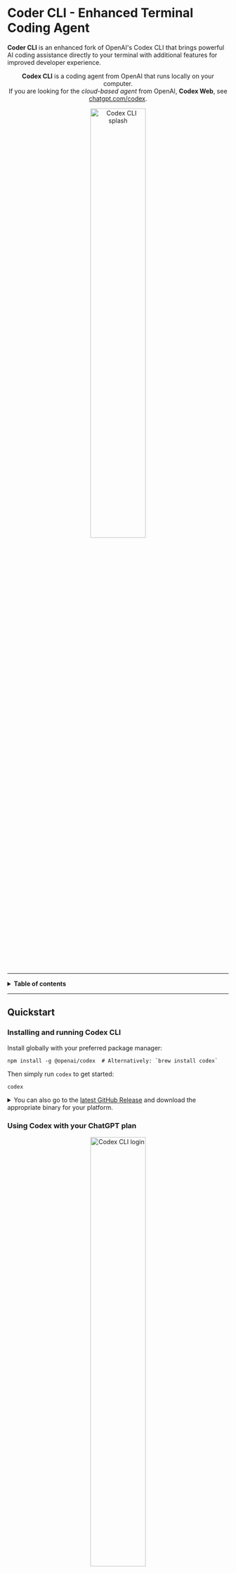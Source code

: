 # Coder CLI - Enhanced Terminal Coding Agent

**Coder CLI** is an enhanced fork of OpenAI's Codex CLI that brings powerful AI coding assistance directly to your terminal with additional features for improved developer experience.

<p align="center"><strong>Codex CLI</strong> is a coding agent from OpenAI that runs locally on your computer.</br>If you are looking for the <em>cloud-based agent</em> from OpenAI, <strong>Codex Web</strong>, see <a href="https://chatgpt.com/codex">chatgpt.com/codex</a>.</p>

<p align="center">
  <img src="./.github/codex-cli-splash.png" alt="Codex CLI splash" width="50%" />
  </p>

---

<details>
<summary><strong>Table of contents</strong></summary>

<!-- Begin ToC -->

- [Quickstart](#quickstart)
  - [Installing and running Codex CLI](#installing-and-running-codex-cli)
  - [Using Codex with your ChatGPT plan](#using-codex-with-your-chatgpt-plan)
  - [Connecting on a "Headless" Machine](#connecting-on-a-headless-machine)
    - [Authenticate locally and copy your credentials to the "headless" machine](#authenticate-locally-and-copy-your-credentials-to-the-headless-machine)
    - [Connecting through VPS or remote](#connecting-through-vps-or-remote)
  - [Usage-based billing alternative: Use an OpenAI API key](#usage-based-billing-alternative-use-an-openai-api-key)
  - [Choosing Codex's level of autonomy](#choosing-codexs-level-of-autonomy)
    - [**1. Read/write**](#1-readwrite)
    - [**2. Read-only**](#2-read-only)
    - [**3. Advanced configuration**](#3-advanced-configuration)
    - [Can I run without ANY approvals?](#can-i-run-without-any-approvals)
    - [Fine-tuning in `config.toml`](#fine-tuning-in-configtoml)
  - [Example prompts](#example-prompts)
- [Running with a prompt as input](#running-with-a-prompt-as-input)
- [Using Open Source Models](#using-open-source-models)
  - [Platform sandboxing details](#platform-sandboxing-details)
- [Experimental technology disclaimer](#experimental-technology-disclaimer)
- [System requirements](#system-requirements)
- [CLI reference](#cli-reference)
- [Memory & project docs](#memory--project-docs)
- [Non-interactive / CI mode](#non-interactive--ci-mode)
- [Model Context Protocol (MCP)](#model-context-protocol-mcp)
- [Tracing / verbose logging](#tracing--verbose-logging)
  - [DotSlash](#dotslash)
- [Configuration](#configuration)
- [FAQ](#faq)
- [Zero data retention (ZDR) usage](#zero-data-retention-zdr-usage)
- [Codex open source fund](#codex-open-source-fund)
- [Contributing](#contributing)
  - [Development workflow](#development-workflow)
  - [Writing high-impact code changes](#writing-high-impact-code-changes)
  - [Opening a pull request](#opening-a-pull-request)
  - [Review process](#review-process)
  - [Community values](#community-values)
  - [Getting help](#getting-help)
  - [Contributor license agreement (CLA)](#contributor-license-agreement-cla)
    - [Quick fixes](#quick-fixes)
  - [Releasing `codex`](#releasing-codex)
- [Security & responsible AI](#security--responsible-ai)
- [License](#license)

<!-- End ToC -->

</details>

---

## Quickstart

### Installing and running Codex CLI

Install globally with your preferred package manager:

```shell
npm install -g @openai/codex  # Alternatively: `brew install codex`
```

Then simply run `codex` to get started:

```shell
codex
```

<details>
<summary>You can also go to the <a href="https://github.com/openai/codex/releases/latest">latest GitHub Release</a> and download the appropriate binary for your platform.</summary>

Each GitHub Release contains many executables, but in practice, you likely want one of these:

- macOS
  - Apple Silicon/arm64: `codex-aarch64-apple-darwin.tar.gz`
  - x86_64 (older Mac hardware): `codex-x86_64-apple-darwin.tar.gz`
- Linux
  - x86_64: `codex-x86_64-unknown-linux-musl.tar.gz`
  - arm64: `codex-aarch64-unknown-linux-musl.tar.gz`

Each archive contains a single entry with the platform baked into the name (e.g., `codex-x86_64-unknown-linux-musl`), so you likely want to rename it to `codex` after extracting it.

</details>

### Using Codex with your ChatGPT plan

<p align="center">
  <img src="./.github/codex-cli-login.png" alt="Codex CLI login" width="50%" />
  </p>

Run `codex` and select **Sign in with ChatGPT**. You'll need a Plus, Pro, or Team ChatGPT account, and will get access to our latest models, including `gpt-5`, at no extra cost to your plan. (Enterprise is coming soon.)

> Important: If you've used the Codex CLI before, follow these steps to migrate from usage-based billing with your API key:
>
> 1. Update the CLI and ensure `codex --version` is `0.20.0` or later
> 2. Delete `~/.codex/auth.json` (this should be `C:\Users\USERNAME\.codex\auth.json` on Windows)
> 3. Run `codex login` again

If you encounter problems with the login flow, please comment on [this issue](https://github.com/openai/codex/issues/1243).

### Connecting on a "Headless" Machine

Today, the login process entails running a server on `localhost:1455`. If you are on a "headless" server, such as a Docker container or are `ssh`'d into a remote machine, loading `localhost:1455` in the browser on your local machine will not automatically connect to the webserver running on the _headless_ machine, so you must use one of the following workarounds:

#### Authenticate locally and copy your credentials to the "headless" machine

The easiest solution is likely to run through the `codex login` process on your local machine such that `localhost:1455` _is_ accessible in your web browser. When you complete the authentication process, an `auth.json` file should be available at `$CODEX_HOME/auth.json` (on Mac/Linux, `$CODEX_HOME` defaults to `~/.codex` whereas on Windows, it defaults to `%USERPROFILE%\.codex`).

Because the `auth.json` file is not tied to a specific host, once you complete the authentication flow locally, you can copy the `$CODEX_HOME/auth.json` file to the headless machine and then `codex` should "just work" on that machine. Note to copy a file to a Docker container, you can do:

```shell
# substitute MY_CONTAINER with the name or id of your Docker container:
CONTAINER_HOME=$(docker exec MY_CONTAINER printenv HOME)
docker exec MY_CONTAINER mkdir -p "$CONTAINER_HOME/.codex"
docker cp auth.json MY_CONTAINER:"$CONTAINER_HOME/.codex/auth.json"
```

whereas if you are `ssh`'d into a remote machine, you likely want to use [`scp`](https://en.wikipedia.org/wiki/Secure_copy_protocol):

```shell
ssh user@remote 'mkdir -p ~/.codex'
scp ~/.codex/auth.json user@remote:~/.codex/auth.json
```

or try this one-liner:

```shell
ssh user@remote 'mkdir -p ~/.codex && cat > ~/.codex/auth.json' < ~/.codex/auth.json
```

#### Connecting through VPS or remote

If you run Codex on a remote machine (VPS/server) without a local browser, the login helper starts a server on `localhost:1455` on the remote host. To complete login in your local browser, forward that port to your machine before starting the login flow:

## Installation

```bash
npm install -g @just-every/coder
```

Then run:
```bash
coderr
```

## Key Features

### 🎯 Core Capabilities
- **AI-powered coding agent** that runs locally in your terminal
- **File operations**: Read, write, and modify files with AI assistance
- **Command execution**: Run shell commands with intelligent context
- **Project understanding**: Analyzes your codebase to provide relevant suggestions

### ✨ Enhanced Features (Fork Additions)
- **Image Support**: Drag-and-drop, paste, or reference images directly in the terminal
- **Dynamic Reasoning**: Adjust AI reasoning effort mid-conversation with `/reasoning` command
- **Flexible Configuration**: Uses `~/.coder` directory (or `~/.codex` for compatibility)

## Quick Start

### 1. Install and Launch
```bash
npm install -g @just-every/coder
coder
```

### 2. Authenticate
You can use Coder CLI with:
- **ChatGPT Plus/Pro subscription** (recommended)
- **OpenAI API key** (usage-based billing)

### 3. Choose Autonomy Level

**Read/Write Mode** (default - full capabilities):
```bash
coderr
```

**Read-Only Mode** (safer, no file modifications):
```bash
coder --read-only
```

## Example Usage

```bash
# Start an interactive session
code

# Run with a specific prompt
code "refactor this function to use async/await"

# Analyze code without making changes
code --read-only "explain the authentication flow"

# Adjust reasoning effort
/reasoning high  # More thorough analysis
/reasoning low   # Faster responses
```

## Common Tasks

- **Debug code**: "Why is this function returning null?"
- **Add features**: "Add error handling to all API calls"
- **Refactor**: "Convert this class to use TypeScript"
- **Explain**: "How does the authentication system work?"
- **Generate tests**: "Write unit tests for the user service"

## Configuration

Configuration file location: `~/.code/config.toml` (or set `CODE_HOME` environment variable)

### Basic Configuration

```toml
# Model selection
model = "gpt-5"

# Approval settings
approval_policy = "ask"  # ask | automatic | never

# Feature flags
hide_agent_reasoning = false
```

### Environment Variables

- `CODE_HOME` or `CODEX_HOME`: Override default config directory
- `OPENAI_API_KEY`: Use OpenAI API directly
- `OPENAI_BASE_URL`: Use alternative API endpoints

## Enhanced Image Support

The fork adds comprehensive image handling:

1. **Drag and drop** images directly into the terminal
2. **Paste** images from clipboard
3. **Reference** image files by path: "analyze screenshot.png"

## Using the /reasoning Command

Dynamically adjust the AI's reasoning effort:

```
/reasoning high   # Detailed analysis, slower
/reasoning medium # Balanced (default)
/reasoning low    # Quick responses
```

## Terminal Interface Tips

### Text Selection
- **Press Ctrl+M** to toggle between mouse modes:
  - **Scrolling mode** (default): Mouse wheel scrolls chat history
  - **Selection mode**: Allows text selection and copying
- The status bar shows current mouse mode

### Keyboard Shortcuts
- **Enter**: Submit your message
- **Up/Down arrows**: Navigate command history
- **Ctrl+M**: Toggle mouse capture (scrolling vs text selection)
- **Ctrl+C**: Cancel current operation
- **Ctrl+D**: Exit the application

## System Requirements

- **Operating Systems**: macOS, Linux, Windows (WSL recommended)
- **Node.js**: Version 20 or higher
- **Terminal**: Modern terminal with UTF-8 support
- **Memory**: 4GB RAM minimum, 8GB recommended

## Command Line Options

```bash
coder [options] [prompt]

Options:
  --model <name>     Override the model (e.g., gpt-5, claude-opus)
  --read-only        Prevent file modifications
  --no-approval      Skip approval prompts (use with caution)
  --config <key=val> Override config values
  --help            Show help information
  --version         Show version number
```

## Advanced Features

### Model Context Protocol (MCP)

Coder CLI supports MCP for extended capabilities:
- File system operations
- Web browsing
- Database connections
- Custom tool integrations

### Project Documentation

Create a `CODEX.md` file in your project root to provide context:

```markdown
# Project Overview
This is a React application using TypeScript...

## Key Components
- Authentication: src/auth/*
- API Client: src/api/*
```

### Non-Interactive Mode

For CI/CD pipelines:

```bash
coder --non-interactive "update all dependencies"
```

## Troubleshooting

### Common Issues

**Installation fails**: Ensure Node.js 20+ is installed
```bash
node --version  # Should be v20.0.0 or higher
```

**Authentication issues**: Re-run the login flow
```bash
coder --login
```

**Performance problems**: Adjust model or reasoning level
```bash
coder --model gpt-5-turbo
# or use /reasoning low during conversation
```

## Contributing

We welcome contributions! This fork maintains compatibility with upstream Codex while adding new features.

### Development Setup

```bash
# Clone the repository
git clone https://github.com/just-every/code.git
cd code

# Install dependencies
npm install

# Build the project
npm run build

# Run locally
./codex-rs/target/release/coder
```

### Submitting Changes

1. Fork the repository
2. Create a feature branch
3. Make your changes
4. Submit a pull request

## Differences from Original Codex

| Feature | Coder CLI (Fork) | Original Codex |
|---------|----------------|----------------|
| Command | `code` | `codex` |
| Config Directory | `~/.code` | `~/.codex` |
| NPM Package | `@just-every/coder` | `@openai/codex` |
| Image Support | ✅ Enhanced | Basic |
| /reasoning Command | ✅ Available | Not available |
| Environment Variables | CODE_HOME + CODEX_HOME | CODEX_HOME only |

## License

Apache 2.0 - See [LICENSE](LICENSE) file for details.

## Acknowledgments

This project is a fork of [OpenAI Codex CLI](https://github.com/openai/codex). We maintain compatibility while adding community-requested features.

---

**Need help?** Open an issue on [GitHub](https://github.com/just-every/code/issues) or check the [original Codex documentation](https://github.com/openai/codex).